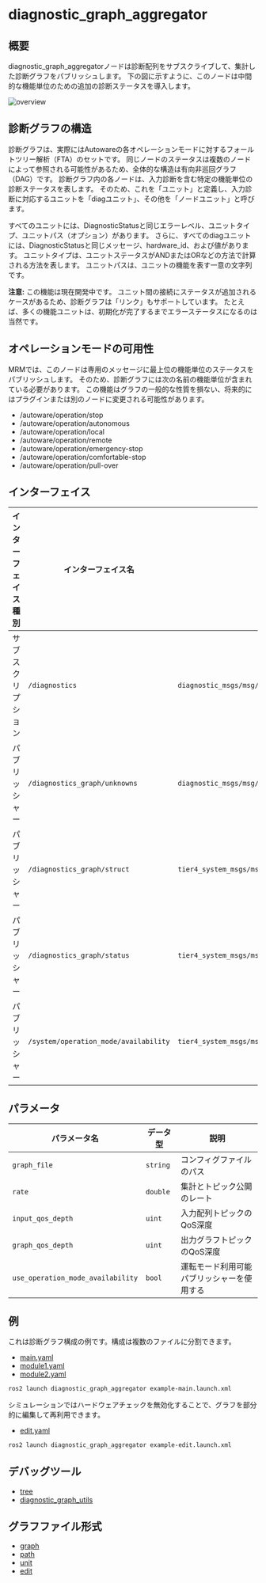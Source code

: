 # diagnostic_graph_aggregator

## 概要

diagnostic_graph_aggregatorノードは診断配列をサブスクライブして、集計した診断グラフをパブリッシュします。
下の図に示すように、このノードは中間的な機能単位のための追加の診断ステータスを導入します。

![overview](./doc/overview.drawio.svg)

## 診断グラフの構造

診断グラフは、実際にはAutowareの各オペレーションモードに対するフォールトツリー解析（FTA）のセットです。
同じノードのステータスは複数のノードによって参照される可能性があるため、全体的な構造は有向非巡回グラフ（DAG）です。
診断グラフ内の各ノードは、入力診断を含む特定の機能単位の診断ステータスを表します。
そのため、これを「ユニット」と定義し、入力診断に対応するユニットを「diagユニット」、その他を「ノードユニット」と呼びます。

すべてのユニットには、DiagnosticStatusと同じエラーレベル、ユニットタイプ、ユニットパス（オプション）があります。
さらに、すべてのdiagユニットには、DiagnosticStatusと同じメッセージ、hardware_id、および値があります。
ユニットタイプは、ユニットステータスがANDまたはORなどの方法で計算される方法を表します。
ユニットパスは、ユニットの機能を表す一意の文字列です。

**注意:** この機能は現在開発中です。
ユニット間の接続にステータスが追加されるケースがあるため、診断グラフは「リンク」もサポートしています。
たとえば、多くの機能ユニットは、初期化が完了するまでエラーステータスになるのは当然です。

## オペレーションモードの可用性

MRMでは、このノードは専用のメッセージに最上位の機能単位のステータスをパブリッシュします。
そのため、診断グラフには次の名前の機能単位が含まれている必要があります。
この機能はグラフの一般的な性質を損ない、将来的にはプラグインまたは別のノードに変更される可能性があります。

- /autoware/operation/stop
- /autoware/operation/autonomous
- /autoware/operation/local
- /autoware/operation/remote
- /autoware/operation/emergency-stop
- /autoware/operation/comfortable-stop
- /autoware/operation/pull-over

## インターフェイス

| インターフェイス種別 | インターフェイス名                    | データ型                                          | 説明                         |
| -------------------- | ------------------------------------- | ------------------------------------------------- | ---------------------------- |
| サブスクリプション   | `/diagnostics`                        | `diagnostic_msgs/msg/DiagnosticArray`             | 診断入力                     |
| パブリッシャー       | `/diagnostics_graph/unknowns`         | `diagnostic_msgs/msg/DiagnosticArray`             | グラフに含まれない診断       |
| パブリッシャー       | `/diagnostics_graph/struct`           | `tier4_system_msgs/msg/DiagGraphStruct`           | 診断グラフ（静的部分）       |
| パブリッシャー       | `/diagnostics_graph/status`           | `tier4_system_msgs/msg/DiagGraphStatus`           | 診断グラフ（動的部分）       |
| パブリッシャー       | `/system/operation_mode/availability` | `tier4_system_msgs/msg/OperationModeAvailability` | オペレーションモードの可用性 |

## パラメータ

| パラメータ名                      | データ型 | 説明                                       |
| --------------------------------- | -------- | ------------------------------------------ |
| `graph_file`                      | `string` | コンフィグファイルのパス                   |
| `rate`                            | `double` | 集計とトピック公開のレート                 |
| `input_qos_depth`                 | `uint`   | 入力配列トピックのQoS深度                  |
| `graph_qos_depth`                 | `uint`   | 出力グラフトピックのQoS深度                |
| `use_operation_mode_availability` | `bool`   | 運転モード利用可能パブリッシャーを使用する |

## 例

これは診断グラフ構成の例です。構成は複数のファイルに分割できます。

- [main.yaml](./example/graph/main.yaml)
- [module1.yaml](./example/graph/module1.yaml)
- [module2.yaml](./example/graph/module2.yaml)

```bash
ros2 launch diagnostic_graph_aggregator example-main.launch.xml
```

シミュレーションではハードウェアチェックを無効化することで、グラフを部分的に編集して再利用できます。

- [edit.yaml](./example/graph/edit.yaml)

```bash
ros2 launch diagnostic_graph_aggregator example-edit.launch.xml
```

## デバッグツール

- [tree](./doc/tool/tree.md)
- [diagnostic_graph_utils](../diagnostic_graph_utils/README.md)

## グラフファイル形式

- [graph](./doc/format/graph.md)
- [path](./doc/format/path.md)
- [unit](./doc/format/unit.md)
- [edit](./doc/format/edit.md)
